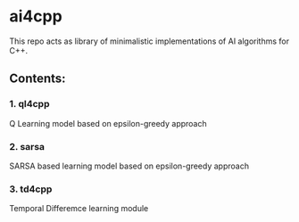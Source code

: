 # ai4cpp

This repo acts as library of minimalistic implementations of AI algorithms for C++.

## Contents:

### 1. ql4cpp
Q Learning model based on epsilon-greedy approach

### 2. sarsa
SARSA based learning model based on epsilon-greedy approach

### 3. td4cpp
Temporal Differemce learning module
